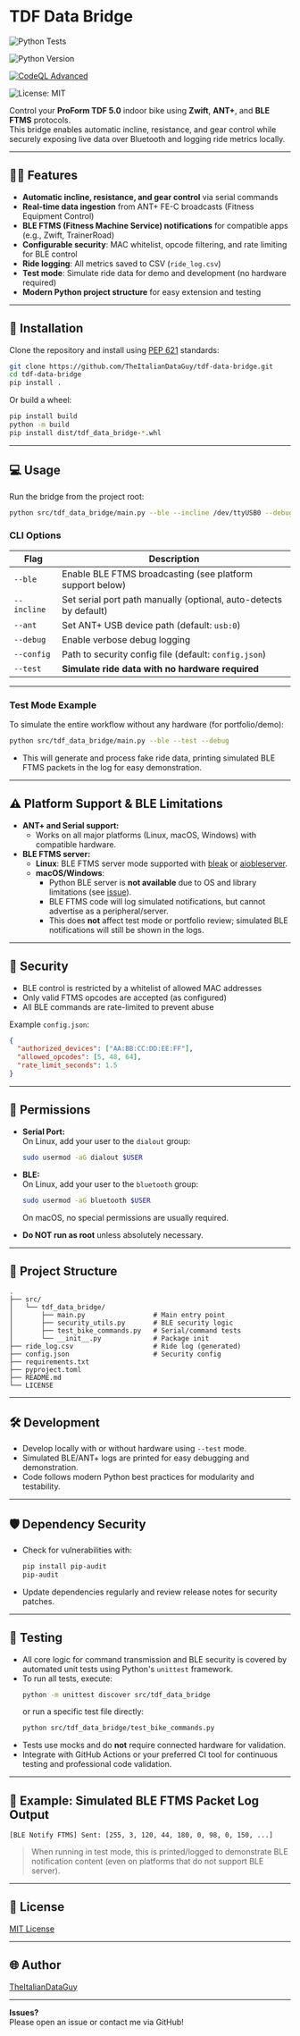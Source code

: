 # TDF Data Bridge

![Python Tests](https://github.com/TheItalianDataGuy/tdf-data-bridge/actions/workflows/python-tests.yml/badge.svg?branch=ble-version)

![Python Version](https://img.shields.io/badge/python-3.9%20|%203.10%20|%203.11-blue)

[![CodeQL Advanced](https://github.com/TheItalianDataGuy/tdf-data-bridge/actions/workflows/codeql.yml/badge.svg)](https://github.com/TheItalianDataGuy/tdf-data-bridge/actions/workflows/codeql.yml)

![License: MIT](https://img.shields.io/badge/License-MIT-yellow.svg)

Control your **ProForm TDF 5.0** indoor bike using **Zwift**, **ANT+**, and **BLE FTMS** protocols.  
This bridge enables automatic incline, resistance, and gear control while securely exposing live data over Bluetooth and logging ride metrics locally.

---

## 🚴‍♂️ Features

- **Automatic incline, resistance, and gear control** via serial commands
- **Real-time data ingestion** from ANT+ FE-C broadcasts (Fitness Equipment Control)
- **BLE FTMS (Fitness Machine Service) notifications** for compatible apps (e.g., Zwift, TrainerRoad)
- **Configurable security**: MAC whitelist, opcode filtering, and rate limiting for BLE control
- **Ride logging**: All metrics saved to CSV (`ride_log.csv`)
- **Test mode**: Simulate ride data for demo and development (no hardware required)
- **Modern Python project structure** for easy extension and testing

---

## 🔧 Installation

Clone the repository and install using [PEP 621](https://peps.python.org/pep-0621/) standards:

```bash
git clone https://github.com/TheItalianDataGuy/tdf-data-bridge.git
cd tdf-data-bridge
pip install .
```

Or build a wheel:

```bash
pip install build
python -m build
pip install dist/tdf_data_bridge-*.whl
```

---

## 💻 Usage

Run the bridge from the project root:

```bash
python src/tdf_data_bridge/main.py --ble --incline /dev/ttyUSB0 --debug
```

### **CLI Options**

| Flag           | Description                                                 |
| -------------- | ----------------------------------------------------------- |
| `--ble`        | Enable BLE FTMS broadcasting (see platform support below)   |
| `--incline`    | Set serial port path manually (optional, auto-detects by default) |
| `--ant`        | Set ANT+ USB device path (default: `usb:0`)                |
| `--debug`      | Enable verbose debug logging                                |
| `--config`     | Path to security config file (default: `config.json`)       |
| `--test`       | **Simulate ride data with no hardware required**            |

---

### **Test Mode Example**

To simulate the entire workflow without any hardware (for portfolio/demo):

```bash
python src/tdf_data_bridge/main.py --ble --test --debug
```

- This will generate and process fake ride data, printing simulated BLE FTMS packets in the log for easy demonstration.

---

## ⚠️ Platform Support & BLE Limitations

- **ANT+ and Serial support:**  
  - Works on all major platforms (Linux, macOS, Windows) with compatible hardware.
- **BLE FTMS server:**  
  - **Linux**: BLE FTMS server mode supported with [bleak](https://github.com/hbldh/bleak) or [aiobleserver](https://github.com/JennyMish/aiobleserver).
  - **macOS/Windows**:  
    - Python BLE server is **not available** due to OS and library limitations (see [issue](https://github.com/hbldh/bleak/issues/1230)).
    - BLE FTMS code will log simulated notifications, but cannot advertise as a peripheral/server.
    - This does **not** affect test mode or portfolio review; simulated BLE notifications will still be shown in the logs.

---

## 🔐 Security

- BLE control is restricted by a whitelist of allowed MAC addresses
- Only valid FTMS opcodes are accepted (as configured)
- All BLE commands are rate-limited to prevent abuse

Example `config.json`:

```json
{
  "authorized_devices": ["AA:BB:CC:DD:EE:FF"],
  "allowed_opcodes": [5, 48, 64],
  "rate_limit_seconds": 1.5
}
```

---

## 🔑 Permissions

- **Serial Port:**  
  On Linux, add your user to the `dialout` group:  
  ```bash
  sudo usermod -aG dialout $USER
  ```

- **BLE:**  
  On Linux, add your user to the `bluetooth` group:  
  ```bash
  sudo usermod -aG bluetooth $USER
  ```
  On macOS, no special permissions are usually required.

- **Do NOT run as root** unless absolutely necessary.

---

## 📁 Project Structure

```
.
├── src/
│   └── tdf_data_bridge/
│       ├── main.py                 # Main entry point
│       ├── security_utils.py       # BLE security logic
│       ├── test_bike_commands.py   # Serial/command tests
│       └── __init__.py             # Package init
├── ride_log.csv                    # Ride log (generated)
├── config.json                     # Security config
├── requirements.txt
├── pyproject.toml
├── README.md
└── LICENSE
```

---

## 🛠 Development

- Develop locally with or without hardware using `--test` mode.
- Simulated BLE/ANT+ logs are printed for easy debugging and demonstration.
- Code follows modern Python best practices for modularity and testability.

---

## 🛡 Dependency Security

- Check for vulnerabilities with:
  ```bash
  pip install pip-audit
  pip-audit
  ```
- Update dependencies regularly and review release notes for security patches.

---

## 🧪 Testing

- All core logic for command transmission and BLE security is covered by automated unit tests using Python's `unittest` framework.
- To run all tests, execute:
  ```bash
  python -m unittest discover src/tdf_data_bridge
  ```
  or run a specific test file directly:
  ```bash
  python src/tdf_data_bridge/test_bike_commands.py
  ```
- Tests use mocks and do **not** require connected hardware for validation.
- Integrate with GitHub Actions or your preferred CI tool for continuous testing and professional code validation.

---

## 🧪 Example: Simulated BLE FTMS Packet Log Output

```
[BLE Notify FTMS] Sent: [255, 3, 120, 44, 180, 0, 98, 0, 150, ...]
```
> When running in test mode, this is printed/logged to demonstrate BLE notification content (even on platforms that do not support BLE server).

---

## 📜 License

[MIT License](LICENSE)

---

## 🌐 Author

[TheItalianDataGuy](https://github.com/TheItalianDataGuy)

---

**Issues?**  
Please open an issue or contact me via GitHub!